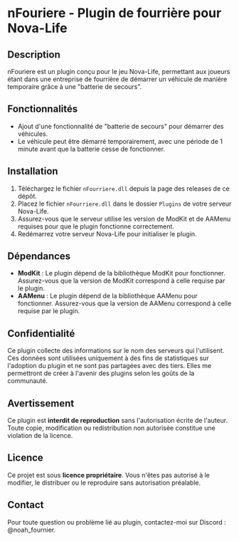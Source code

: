 # nFouriere - Plugin de fourrière pour Nova-Life

## Description
nFouriere est un plugin conçu pour le jeu Nova-Life, permettant aux joueurs étant dans une entreprise de fourrière de démarrer un véhicule de manière temporaire grâce à une "batterie de secours".

## Fonctionnalités
- Ajout d'une fonctionnalité de "batterie de secours" pour démarrer des véhicules.
- Le véhicule peut être démarré temporairement, avec une période de 1 minute avant que la batterie cesse de fonctionner.

## Installation
1. Téléchargez le fichier `nFourriere.dll` depuis la page des releases de ce dépôt.
2. Placez le fichier `nFourriere.dll` dans le dossier `Plugins` de votre serveur Nova-Life.
3. Assurez-vous que le serveur utilise les version de ModKit et de AAMenu requises pour que le plugin fonctionne correctement.
4. Redémarrez votre serveur Nova-Life pour initialiser le plugin.

## Dépendances
- **ModKit** : Le plugin dépend de la bibliothèque ModKit pour fonctionner. Assurez-vous que la version de ModKit correspond à celle requise par le plugin.
- **AAMenu** : Le plugin dépend de la bibliothèque AAMenu pour fonctionner. Assurez-vous que la version de AAMenu correspond à celle requise par le plugin.

## Confidentialité
Ce plugin collecte des informations sur le nom des serveurs qui l'utilisent. Ces données sont utilisées uniquement à des fins de statistiques sur l'adoption du plugin et ne sont pas partagées avec des tiers. Elles me permettront de créer à l'avenir des plugins selon les goûts de la communauté.

## Avertissement
Ce plugin est **interdit de reproduction** sans l'autorisation écrite de l'auteur. Toute copie, modification ou redistribution non autorisée constitue une violation de la licence.

## Licence
Ce projet est sous **licence propriétaire**. Vous n'êtes pas autorisé à le modifier, le distribuer ou le reproduire sans autorisation préalable.

## Contact
Pour toute question ou problème lié au plugin, contactez-moi sur Discord : @noah_fournier.
